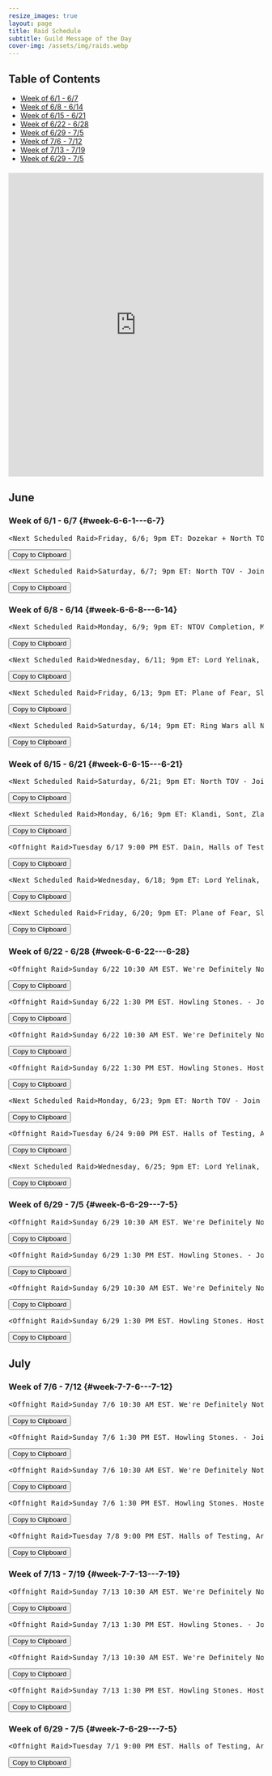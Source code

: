 ```yaml
---
resize_images: true
layout: page
title: Raid Schedule
subtitle: Guild Message of the Day
cover-img: /assets/img/raids.webp
---
```


## Table of Contents

- [Week of 6/1 - 6/7](#week-6-6-1---6-7)
- [Week of 6/8 - 6/14](#week-6-6-8---6-14)
- [Week of 6/15 - 6/21](#week-6-6-15---6-21)
- [Week of 6/22 - 6/28](#week-6-6-22---6-28)
- [Week of 6/29 - 7/5](#week-6-6-29---7-5)
- [Week of 7/6 - 7/12](#week-7-7-6---7-12)
- [Week of 7/13 - 7/19](#week-7-7-13---7-19)
- [Week of 6/29 - 7/5](#week-7-6-29---7-5)

<div class="calendar-container" style="margin: 20px 0;">
<iframe src="https://calendar.google.com/calendar/embed?src=66d83074080df7c55ea03673842f6e7b2c2f37ce0c38edf7137603c80e399802%40group.calendar.google.com&ctz=America%2FNew_York" 
style="border: 0" 
width="100%" 
height="600" 
frameborder="0" 
scrolling="no">
</iframe>
</div>


## June


### Week of 6/1 - 6/7 {#week-6-6-1---6-7}

<div class="copy-text-container"><pre class="copy-text-content" id="copy-box-gdriga54k">&lt;Next Scheduled Raid&gt;Friday, 6/6; 9pm ET: Dozekar + North TOV! - Join us at formerglory.lol</pre><button class="copy-button" onclick="copyText('copy-box-gdriga54k')">Copy to Clipboard</button></div>

<div class="copy-text-container"><pre class="copy-text-content" id="copy-box-ywzaw2yyo">&lt;Next Scheduled Raid&gt;Saturday, 6/7; 9pm ET: North TOV - Join us at formerglory.lol</pre><button class="copy-button" onclick="copyText('copy-box-ywzaw2yyo')">Copy to Clipboard</button></div>


### Week of 6/8 - 6/14 {#week-6-6-8---6-14}

<div class="copy-text-container"><pre class="copy-text-content" id="copy-box-5dqabb0z0">&lt;Next Scheduled Raid&gt;Monday, 6/9; 9pm ET: NTOV Completion, More TBD - Join us at formerglory.lol</pre><button class="copy-button" onclick="copyText('copy-box-5dqabb0z0')">Copy to Clipboard</button></div>

<div class="copy-text-container"><pre class="copy-text-content" id="copy-box-4n3nnmp1w">&lt;Next Scheduled Raid&gt;Wednesday, 6/11; 9pm ET: Lord Yelinak, King Tormax, Vindi, Statue, AOW - Join us at formerglory.lol</pre><button class="copy-button" onclick="copyText('copy-box-4n3nnmp1w')">Copy to Clipboard</button></div>

<div class="copy-text-container"><pre class="copy-text-content" id="copy-box-kaq2mze70">&lt;Next Scheduled Raid&gt;Friday, 6/13; 9pm ET: Plane of Fear, Sleeper's Tomb - Join us at formerglory.lol</pre><button class="copy-button" onclick="copyText('copy-box-kaq2mze70')">Copy to Clipboard</button></div>

<div class="copy-text-container"><pre class="copy-text-content" id="copy-box-120kpmlbp">&lt;Next Scheduled Raid&gt;Saturday, 6/14; 9pm ET: Ring Wars all Night - Join us at formerglory.lol</pre><button class="copy-button" onclick="copyText('copy-box-120kpmlbp')">Copy to Clipboard</button></div>


### Week of 6/15 - 6/21 {#week-6-6-15---6-21}

<div class="copy-text-container"><pre class="copy-text-content" id="copy-box-wibse0bmh">&lt;Next Scheduled Raid&gt;Saturday, 6/21; 9pm ET: North TOV - Join us at formerglory.lol</pre><button class="copy-button" onclick="copyText('copy-box-wibse0bmh')">Copy to Clipboard</button></div>

<div class="copy-text-container"><pre class="copy-text-content" id="copy-box-doahap3c5">&lt;Next Scheduled Raid&gt;Monday, 6/16; 9pm ET: Klandi, Sont, Zlandi, LTK - Join us at formerglory.lol</pre><button class="copy-button" onclick="copyText('copy-box-doahap3c5')">Copy to Clipboard</button></div>

<div class="copy-text-container"><pre class="copy-text-content" id="copy-box-d8zbsanev">&lt;Offnight Raid&gt;Tuesday 6/17 9:00 PM EST. Dain, Halls of Testing, Dozekar. - Join us at formerglory.lol</pre><button class="copy-button" onclick="copyText('copy-box-d8zbsanev')">Copy to Clipboard</button></div>

<div class="copy-text-container"><pre class="copy-text-content" id="copy-box-e7frnjcbp">&lt;Next Scheduled Raid&gt;Wednesday, 6/18; 9pm ET: Lord Yelinak, King Tormax, Vindi, Statue, AOW - Join us at formerglory.lol</pre><button class="copy-button" onclick="copyText('copy-box-e7frnjcbp')">Copy to Clipboard</button></div>

<div class="copy-text-container"><pre class="copy-text-content" id="copy-box-4kv4eppj5">&lt;Next Scheduled Raid&gt;Friday, 6/20; 9pm ET: Plane of Fear, Sleeper's Tomb - Join us at formerglory.lol</pre><button class="copy-button" onclick="copyText('copy-box-4kv4eppj5')">Copy to Clipboard</button></div>


### Week of 6/22 - 6/28 {#week-6-6-22---6-28}

<div class="copy-text-container"><pre class="copy-text-content" id="copy-box-bbkrzeozm">&lt;Offnight Raid&gt;Sunday 6/22 10:30 AM EST. We're Definitely Not Planning Something Mischievous. - Join us at formerglory.lol</pre><button class="copy-button" onclick="copyText('copy-box-bbkrzeozm')">Copy to Clipboard</button></div>

<div class="copy-text-container"><pre class="copy-text-content" id="copy-box-8iili4zm2">&lt;Offnight Raid&gt;Sunday 6/22 1:30 PM EST. Howling Stones. - Join us at formerglory.lol</pre><button class="copy-button" onclick="copyText('copy-box-8iili4zm2')">Copy to Clipboard</button></div>

<div class="copy-text-container"><pre class="copy-text-content" id="copy-box-8x2lsabds">&lt;Offnight Raid&gt;Sunday 6/22 10:30 AM EST. We're Definitely Not Planning Something Mischievous. Hosted by Xanax/Xanathema/Xanamaniac/Xanti - Join us at formerglory.lol</pre><button class="copy-button" onclick="copyText('copy-box-8x2lsabds')">Copy to Clipboard</button></div>

<div class="copy-text-container"><pre class="copy-text-content" id="copy-box-xklc0pd1a">&lt;Offnight Raid&gt;Sunday 6/22 1:30 PM EST. Howling Stones. Hosted by Unknown - Join us at formerglory.lol</pre><button class="copy-button" onclick="copyText('copy-box-xklc0pd1a')">Copy to Clipboard</button></div>

<div class="copy-text-container"><pre class="copy-text-content" id="copy-box-54nswzpmz">&lt;Next Scheduled Raid&gt;Monday, 6/23; 9pm ET: North TOV - Join us at formerglory.lol</pre><button class="copy-button" onclick="copyText('copy-box-54nswzpmz')">Copy to Clipboard</button></div>

<div class="copy-text-container"><pre class="copy-text-content" id="copy-box-oojcvoda2">&lt;Offnight Raid&gt;Tuesday 6/24 9:00 PM EST. Halls of Testing, Armor Farm and Minis. - Join us at formerglory.lol</pre><button class="copy-button" onclick="copyText('copy-box-oojcvoda2')">Copy to Clipboard</button></div>

<div class="copy-text-container"><pre class="copy-text-content" id="copy-box-8i24io3k5">&lt;Next Scheduled Raid&gt;Wednesday, 6/25; 9pm ET: Lord Yelinak, King Tormax, Vindi, Statue, AOW - Join us at formerglory.lol</pre><button class="copy-button" onclick="copyText('copy-box-8i24io3k5')">Copy to Clipboard</button></div>


### Week of 6/29 - 7/5 {#week-6-6-29---7-5}

<div class="copy-text-container"><pre class="copy-text-content" id="copy-box-nimqsbwdh">&lt;Offnight Raid&gt;Sunday 6/29 10:30 AM EST. We're Definitely Not Planning Something Mischievous. - Join us at formerglory.lol</pre><button class="copy-button" onclick="copyText('copy-box-nimqsbwdh')">Copy to Clipboard</button></div>

<div class="copy-text-container"><pre class="copy-text-content" id="copy-box-6hz0jnxxr">&lt;Offnight Raid&gt;Sunday 6/29 1:30 PM EST. Howling Stones. - Join us at formerglory.lol</pre><button class="copy-button" onclick="copyText('copy-box-6hz0jnxxr')">Copy to Clipboard</button></div>

<div class="copy-text-container"><pre class="copy-text-content" id="copy-box-2p8c1od1p">&lt;Offnight Raid&gt;Sunday 6/29 10:30 AM EST. We're Definitely Not Planning Something Mischievous. Hosted by Xanax/Xanathema/Xanamaniac/Xanti - Join us at formerglory.lol</pre><button class="copy-button" onclick="copyText('copy-box-2p8c1od1p')">Copy to Clipboard</button></div>

<div class="copy-text-container"><pre class="copy-text-content" id="copy-box-76sg3b8g9">&lt;Offnight Raid&gt;Sunday 6/29 1:30 PM EST. Howling Stones. Hosted by Unknown - Join us at formerglory.lol</pre><button class="copy-button" onclick="copyText('copy-box-76sg3b8g9')">Copy to Clipboard</button></div>


## July


### Week of 7/6 - 7/12 {#week-7-7-6---7-12}

<div class="copy-text-container"><pre class="copy-text-content" id="copy-box-3ywr54eda">&lt;Offnight Raid&gt;Sunday 7/6 10:30 AM EST. We're Definitely Not Planning Something Mischievous. - Join us at formerglory.lol</pre><button class="copy-button" onclick="copyText('copy-box-3ywr54eda')">Copy to Clipboard</button></div>

<div class="copy-text-container"><pre class="copy-text-content" id="copy-box-cjdnaagdi">&lt;Offnight Raid&gt;Sunday 7/6 1:30 PM EST. Howling Stones. - Join us at formerglory.lol</pre><button class="copy-button" onclick="copyText('copy-box-cjdnaagdi')">Copy to Clipboard</button></div>

<div class="copy-text-container"><pre class="copy-text-content" id="copy-box-poim6lf6i">&lt;Offnight Raid&gt;Sunday 7/6 10:30 AM EST. We're Definitely Not Planning Something Mischievous. Hosted by Xanax/Xanathema/Xanamaniac/Xanti - Join us at formerglory.lol</pre><button class="copy-button" onclick="copyText('copy-box-poim6lf6i')">Copy to Clipboard</button></div>

<div class="copy-text-container"><pre class="copy-text-content" id="copy-box-ht3206w8s">&lt;Offnight Raid&gt;Sunday 7/6 1:30 PM EST. Howling Stones. Hosted by Unknown - Join us at formerglory.lol</pre><button class="copy-button" onclick="copyText('copy-box-ht3206w8s')">Copy to Clipboard</button></div>

<div class="copy-text-container"><pre class="copy-text-content" id="copy-box-8yur4a6q6">&lt;Offnight Raid&gt;Tuesday 7/8 9:00 PM EST. Halls of Testing, Armor Farm and Minis. - Join us at formerglory.lol</pre><button class="copy-button" onclick="copyText('copy-box-8yur4a6q6')">Copy to Clipboard</button></div>


### Week of 7/13 - 7/19 {#week-7-7-13---7-19}

<div class="copy-text-container"><pre class="copy-text-content" id="copy-box-zy5xv7dme">&lt;Offnight Raid&gt;Sunday 7/13 10:30 AM EST. We're Definitely Not Planning Something Mischievous. - Join us at formerglory.lol</pre><button class="copy-button" onclick="copyText('copy-box-zy5xv7dme')">Copy to Clipboard</button></div>

<div class="copy-text-container"><pre class="copy-text-content" id="copy-box-6afz6mzwy">&lt;Offnight Raid&gt;Sunday 7/13 1:30 PM EST. Howling Stones. - Join us at formerglory.lol</pre><button class="copy-button" onclick="copyText('copy-box-6afz6mzwy')">Copy to Clipboard</button></div>

<div class="copy-text-container"><pre class="copy-text-content" id="copy-box-i1orqdetz">&lt;Offnight Raid&gt;Sunday 7/13 10:30 AM EST. We're Definitely Not Planning Something Mischievous. Hosted by Xanax/Xanathema/Xanamaniac/Xanti - Join us at formerglory.lol</pre><button class="copy-button" onclick="copyText('copy-box-i1orqdetz')">Copy to Clipboard</button></div>

<div class="copy-text-container"><pre class="copy-text-content" id="copy-box-jaz4p165j">&lt;Offnight Raid&gt;Sunday 7/13 1:30 PM EST. Howling Stones. Hosted by Unknown - Join us at formerglory.lol</pre><button class="copy-button" onclick="copyText('copy-box-jaz4p165j')">Copy to Clipboard</button></div>


### Week of 6/29 - 7/5 {#week-7-6-29---7-5}

<div class="copy-text-container"><pre class="copy-text-content" id="copy-box-1s20fq27n">&lt;Offnight Raid&gt;Tuesday 7/1 9:00 PM EST. Halls of Testing, Armor Farm and Minis. - Join us at formerglory.lol</pre><button class="copy-button" onclick="copyText('copy-box-1s20fq27n')">Copy to Clipboard</button></div>

